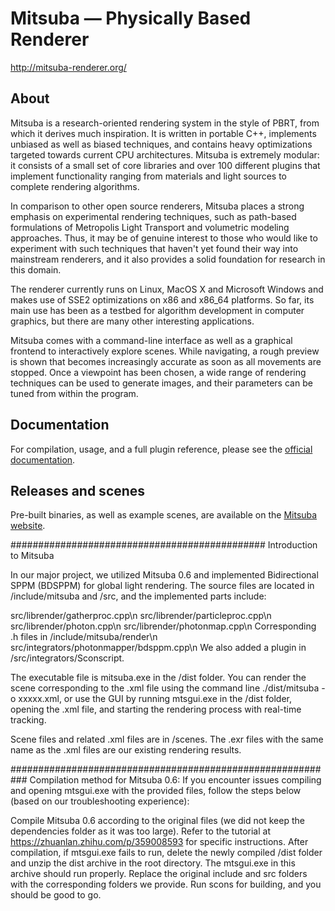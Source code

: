 Mitsuba — Physically Based Renderer
===================================

http://mitsuba-renderer.org/

## About

Mitsuba is a research-oriented rendering system in the style of PBRT, from which it derives much inspiration. It is written in portable C++, implements unbiased as well as biased techniques, and contains heavy optimizations targeted towards current CPU architectures. Mitsuba is extremely modular: it consists of a small set of core libraries and over 100 different plugins that implement functionality ranging from materials and light sources to complete rendering algorithms.

In comparison to other open source renderers, Mitsuba places a strong emphasis on experimental rendering techniques, such as path-based formulations of Metropolis Light Transport and volumetric modeling approaches. Thus, it may be of genuine interest to those who would like to experiment with such techniques that haven't yet found their way into mainstream renderers, and it also provides a solid foundation for research in this domain.

The renderer currently runs on Linux, MacOS X and Microsoft Windows and makes use of SSE2 optimizations on x86 and x86_64 platforms. So far, its main use has been as a testbed for algorithm development in computer graphics, but there are many other interesting applications.

Mitsuba comes with a command-line interface as well as a graphical frontend to interactively explore scenes. While navigating, a rough preview is shown that becomes increasingly accurate as soon as all movements are stopped. Once a viewpoint has been chosen, a wide range of rendering techniques can be used to generate images, and their parameters can be tuned from within the program.

## Documentation

For compilation, usage, and a full plugin reference, please see the [official documentation](http://mitsuba-renderer.org/docs.html).

## Releases and scenes

Pre-built binaries, as well as example scenes, are available on the [Mitsuba website](http://mitsuba-renderer.org/download.html).


##############################################
Introduction to Mitsuba

In our major project, we utilized Mitsuba 0.6 and implemented Bidirectional SPPM (BDSPPM) for global light rendering. The source files are located in /include/mitsuba and /src, and the implemented parts include:

src/librender/gatherproc.cpp\n
src/librender/particleproc.cpp\n
src/librender/photon.cpp\n
src/librender/photonmap.cpp\n
Corresponding .h files in /include/mitsuba/render\n
src/integrators/photonmapper/bdsppm.cpp\n
We also added a plugin in /src/integrators/Sconscript.

The executable file is mitsuba.exe in the /dist folder. You can render the scene corresponding to the .xml file using the command line ./dist/mitsuba -o xxxxx.xml, or use the GUI by running mtsgui.exe in the /dist folder, opening the .xml file, and starting the rendering process with real-time tracking.

Scene files and related .xml files are in /scenes. The .exr files with the same name as the .xml files are our existing rendering results.

###########################################################
Compilation method for Mitsuba 0.6:
If you encounter issues compiling and opening mtsgui.exe with the provided files, follow the steps below (based on our troubleshooting experience):

Compile Mitsuba 0.6 according to the original files (we did not keep the dependencies folder as it was too large). Refer to the tutorial at https://zhuanlan.zhihu.com/p/359008593 for specific instructions.
After compilation, if mtsgui.exe fails to run, delete the newly compiled /dist folder and unzip the dist archive in the root directory. The mtsgui.exe in this archive should run properly.
Replace the original include and src folders with the corresponding folders we provide.
Run scons for building, and you should be good to go.



